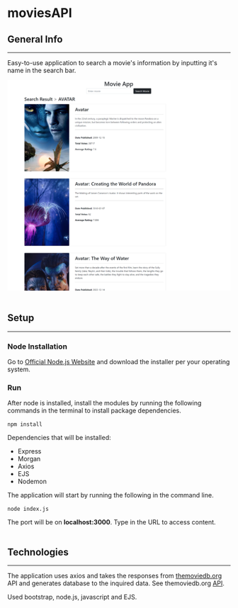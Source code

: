 # moviesAPI

## General Info
***
Easy-to-use application to search a movie's information by inputting it's name in the search bar.

![screenshot](screenshot.png)
<br><br>
## Setup
***

### Node Installation
Go to [Official Node.js Website](https://nodejs.org) and download the installer per your operating system.

### Run
After node is installed, install the modules by running the following commands in the terminal to install package dependencies.
```
npm install
```
Dependencies that will be installed:<br>
- Express
- Morgan
- Axios
- EJS
- Nodemon

The application will start by running the following in the command line.
```
node index.js
```
The port will be on <b>localhost:3000</b>. Type in the URL to access content.<br>
<br>

## Technologies
***
The application uses axios and takes the responses from [themoviedb.org](https://www.themoviedb.org/) API and generates database to the inquired data. See themoviedb.org [API](https://developers.themoviedb.org/3/getting-started/search-and-query-for-details).

Used bootstrap, node.js, javascript and EJS.